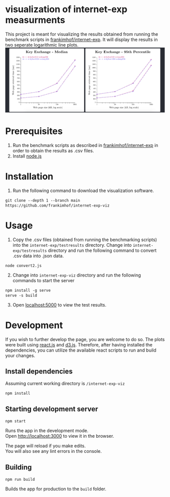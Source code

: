 # visualization of internet-exp measurments
This project is meant for visualizing the results obtained from running the benchmark scripts in [frankimhof/internet-exp](https://github.com/frankimhof/internet-exp).
It will display the results in two seperate logarithmic line plots.
![](images/screenshot1.png)

# Prerequisites
1. Run the benchmark scripts as described in [frankimhof/internet-exp](https://github.com/frankimhof/internet-exp) in order to obtain the results as .csv files.
2. Install [node.js](https://nodejs.org/en/download/)

# Installation
1. Run the following command to download the visualization software.

```
git clone --depth 1 --branch main https://github.com/frankimhof/internet-exp-viz
```

# Usage
1. Copy the .csv files (obtained from running the benchmarking scripts) into the `internet-exp/testresults` directory. Change into `internet-exp/testresults` directory and run the following command to convert .csv data into .json data.
```
node convert2.js
```
2. Change into `internet-exp-viz` directory and run the following commands to start the server

```
npm install -g serve
serve -s build
```
3. Open [localhost:5000](http://localhost:5000) to view the test results.

# Development
If you wish to further develop the page, you are welcome to do so. The plots were built using [react.js](https://reactjs.org/) and [d3.js](https://d3js.org/). Therefore, after having installed the dependencies, you can utilize the available react scripts to run and build your changes.

## Install dependencies
Assuming current working directory is `/internet-exp-viz`

```
npm install
```

## Starting development server
```
npm start
```
Runs the app in the development mode.\
Open [http://localhost:3000](http://localhost:3000) to view it in the browser.

The page will reload if you make edits.\
You will also see any lint errors in the console.

## Building
```
npm run build
```
Builds the app for production to the `build` folder.
